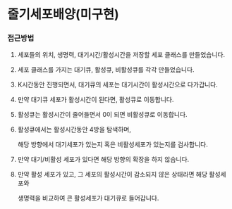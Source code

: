 # 줄기세포배양(미구현)

### 접근방법

1. 세포들의 위치, 생명력, 대기시간/활성시간을 저장할 세포 클래스를 만들었습니다.
2. 세포 클래스를 가지는 대기큐, 활성큐, 비활성큐를 각각 만들었습니다.
3. K시간동안 진행되면서, 대기큐의 세포는 대기시간이 활성시간으로 다가갑니다.
4. 만약 대기큐 세포가 활성시간이 된다면, 활성큐로 이동합니다.
5. 활성큐는 활성시간이 줄어들면서 0이 되면 비활성큐로 이동합니다.
6. 활성큐에서는 활성시간동안 4방을 탐색하며, 
    
    해당 방향에서 대기세포가 있는지 혹은 비활성세포가 있는지를 검사합니다.
    
7. 만약 대기/비활성 세포가 있다면 해당 방향의 확장을 하지 않습니다.
8. 만약 활성 세포가 있고, 그 세포의 활성시간이 감소되지 않은 상태라면 해당 활성세포와
    
    생명력을 비교하여 큰 활성세포가 대기큐로 들어갑니다.